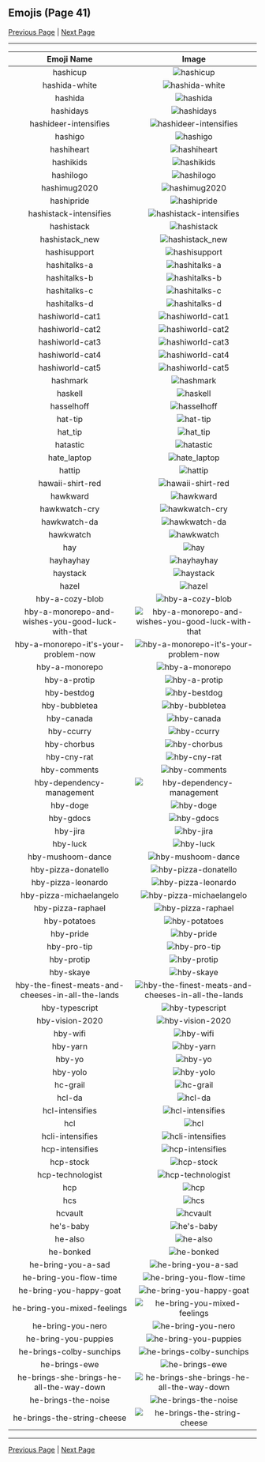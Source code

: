 
## Emojis (Page 41)

[Previous Page](/docs/hashicorp/page-h-0040.md)
  | [Next Page](/docs/hashicorp/page-h-0042.md)

<hr />

|Emoji Name|Image|
| :-: | :-: |
|hashicup| ![hashicup](/emojis/hashicorp/hashicup.png)|
|hashida-white| ![hashida-white](/emojis/hashicorp/hashida-white.png)|
|hashida| ![hashida](/emojis/hashicorp/hashida.png)|
|hashidays| ![hashidays](/emojis/hashicorp/hashidays.png)|
|hashideer-intensifies| ![hashideer-intensifies](/emojis/hashicorp/hashideer-intensifies.gif)|
|hashigo| ![hashigo](/emojis/hashicorp/hashigo.jpg)|
|hashiheart| ![hashiheart](/emojis/hashicorp/hashiheart.png)|
|hashikids| ![hashikids](/emojis/hashicorp/hashikids.png)|
|hashilogo| ![hashilogo](/emojis/hashicorp/hashilogo.jpg)|
|hashimug2020| ![hashimug2020](/emojis/hashicorp/hashimug2020.png)|
|hashipride| ![hashipride](/emojis/hashicorp/hashipride.png)|
|hashistack-intensifies| ![hashistack-intensifies](/emojis/hashicorp/hashistack-intensifies.gif)|
|hashistack| ![hashistack](/emojis/hashicorp/hashistack.png)|
|hashistack_new| ![hashistack_new](/emojis/hashicorp/hashistack_new.png)|
|hashisupport| ![hashisupport](/emojis/hashicorp/hashisupport.png)|
|hashitalks-a| ![hashitalks-a](/emojis/hashicorp/hashitalks-a.png)|
|hashitalks-b| ![hashitalks-b](/emojis/hashicorp/hashitalks-b.png)|
|hashitalks-c| ![hashitalks-c](/emojis/hashicorp/hashitalks-c.png)|
|hashitalks-d| ![hashitalks-d](/emojis/hashicorp/hashitalks-d.png)|
|hashiworld-cat1| ![hashiworld-cat1](/emojis/hashicorp/hashiworld-cat1.png)|
|hashiworld-cat2| ![hashiworld-cat2](/emojis/hashicorp/hashiworld-cat2.png)|
|hashiworld-cat3| ![hashiworld-cat3](/emojis/hashicorp/hashiworld-cat3.png)|
|hashiworld-cat4| ![hashiworld-cat4](/emojis/hashicorp/hashiworld-cat4.png)|
|hashiworld-cat5| ![hashiworld-cat5](/emojis/hashicorp/hashiworld-cat5.png)|
|hashmark| ![hashmark](/emojis/hashicorp/hashmark.jpg)|
|haskell| ![haskell](/emojis/hashicorp/haskell.png)|
|hasselhoff| ![hasselhoff](/emojis/hashicorp/hasselhoff.jpg)|
|hat-tip| ![hat-tip](/emojis/hashicorp/hat-tip.gif)|
|hat_tip| ![hat_tip](/emojis/hashicorp/hat_tip.gif)|
|hatastic| ![hatastic](/emojis/hashicorp/hatastic.jpg)|
|hate_laptop| ![hate_laptop](/emojis/hashicorp/hate_laptop.gif)|
|hattip| ![hattip](/emojis/hashicorp/hattip.png)|
|hawaii-shirt-red| ![hawaii-shirt-red](/emojis/hashicorp/hawaii-shirt-red.png)|
|hawkward| ![hawkward](/emojis/hashicorp/hawkward.jpg)|
|hawkwatch-cry| ![hawkwatch-cry](/emojis/hashicorp/hawkwatch-cry.png)|
|hawkwatch-da| ![hawkwatch-da](/emojis/hashicorp/hawkwatch-da.png)|
|hawkwatch| ![hawkwatch](/emojis/hashicorp/hawkwatch.png)|
|hay| ![hay](/emojis/hashicorp/hay.png)|
|hayhayhay| ![hayhayhay](/emojis/hashicorp/hayhayhay.png)|
|haystack| ![haystack](/emojis/hashicorp/haystack.png)|
|hazel| ![hazel](/emojis/hashicorp/hazel.png)|
|hby-a-cozy-blob| ![hby-a-cozy-blob](/emojis/hashicorp/hby-a-cozy-blob.png)|
|hby-a-monorepo-and-wishes-you-good-luck-with-that| ![hby-a-monorepo-and-wishes-you-good-luck-with-that](/emojis/hashicorp/hby-a-monorepo-and-wishes-you-good-luck-with-that.png)|
|hby-a-monorepo-it's-your-problem-now| ![hby-a-monorepo-it's-your-problem-now](/emojis/hashicorp/hby-a-monorepo-it's-your-problem-now.png)|
|hby-a-monorepo| ![hby-a-monorepo](/emojis/hashicorp/hby-a-monorepo.png)|
|hby-a-protip| ![hby-a-protip](/emojis/hashicorp/hby-a-protip.png)|
|hby-bestdog| ![hby-bestdog](/emojis/hashicorp/hby-bestdog.png)|
|hby-bubbletea| ![hby-bubbletea](/emojis/hashicorp/hby-bubbletea.png)|
|hby-canada| ![hby-canada](/emojis/hashicorp/hby-canada.png)|
|hby-ccurry| ![hby-ccurry](/emojis/hashicorp/hby-ccurry.png)|
|hby-chorbus| ![hby-chorbus](/emojis/hashicorp/hby-chorbus.png)|
|hby-cny-rat| ![hby-cny-rat](/emojis/hashicorp/hby-cny-rat.png)|
|hby-comments| ![hby-comments](/emojis/hashicorp/hby-comments.png)|
|hby-dependency-management| ![hby-dependency-management](/emojis/hashicorp/hby-dependency-management.png)|
|hby-doge| ![hby-doge](/emojis/hashicorp/hby-doge.png)|
|hby-gdocs| ![hby-gdocs](/emojis/hashicorp/hby-gdocs.png)|
|hby-jira| ![hby-jira](/emojis/hashicorp/hby-jira.png)|
|hby-luck| ![hby-luck](/emojis/hashicorp/hby-luck.png)|
|hby-mushoom-dance| ![hby-mushoom-dance](/emojis/hashicorp/hby-mushoom-dance.gif)|
|hby-pizza-donatello| ![hby-pizza-donatello](/emojis/hashicorp/hby-pizza-donatello.png)|
|hby-pizza-leonardo| ![hby-pizza-leonardo](/emojis/hashicorp/hby-pizza-leonardo.png)|
|hby-pizza-michaelangelo| ![hby-pizza-michaelangelo](/emojis/hashicorp/hby-pizza-michaelangelo.png)|
|hby-pizza-raphael| ![hby-pizza-raphael](/emojis/hashicorp/hby-pizza-raphael.png)|
|hby-potatoes| ![hby-potatoes](/emojis/hashicorp/hby-potatoes.gif)|
|hby-pride| ![hby-pride](/emojis/hashicorp/hby-pride.png)|
|hby-pro-tip| ![hby-pro-tip](/emojis/hashicorp/hby-pro-tip.png)|
|hby-protip| ![hby-protip](/emojis/hashicorp/hby-protip.png)|
|hby-skaye| ![hby-skaye](/emojis/hashicorp/hby-skaye.png)|
|hby-the-finest-meats-and-cheeses-in-all-the-lands| ![hby-the-finest-meats-and-cheeses-in-all-the-lands](/emojis/hashicorp/hby-the-finest-meats-and-cheeses-in-all-the-lands.png)|
|hby-typescript| ![hby-typescript](/emojis/hashicorp/hby-typescript.png)|
|hby-vision-2020| ![hby-vision-2020](/emojis/hashicorp/hby-vision-2020.png)|
|hby-wifi| ![hby-wifi](/emojis/hashicorp/hby-wifi.png)|
|hby-yarn| ![hby-yarn](/emojis/hashicorp/hby-yarn.png)|
|hby-yo| ![hby-yo](/emojis/hashicorp/hby-yo.png)|
|hby-yolo| ![hby-yolo](/emojis/hashicorp/hby-yolo.png)|
|hc-grail| ![hc-grail](/emojis/hashicorp/hc-grail.png)|
|hcl-da| ![hcl-da](/emojis/hashicorp/hcl-da.png)|
|hcl-intensifies| ![hcl-intensifies](/emojis/hashicorp/hcl-intensifies.gif)|
|hcl| ![hcl](/emojis/hashicorp/hcl.png)|
|hcli-intensifies| ![hcli-intensifies](/emojis/hashicorp/hcli-intensifies.gif)|
|hcp-intensifies| ![hcp-intensifies](/emojis/hashicorp/hcp-intensifies.gif)|
|hcp-stock| ![hcp-stock](/emojis/hashicorp/hcp-stock.png)|
|hcp-technologist| ![hcp-technologist](/emojis/hashicorp/hcp-technologist.png)|
|hcp| ![hcp](/emojis/hashicorp/hcp.png)|
|hcs| ![hcs](/emojis/hashicorp/hcs.png)|
|hcvault| ![hcvault](/emojis/hashicorp/hcvault.png)|
|he's-baby| ![he's-baby](/emojis/hashicorp/he's-baby.png)|
|he-also| ![he-also](/emojis/hashicorp/he-also.png)|
|he-bonked| ![he-bonked](/emojis/hashicorp/he-bonked.png)|
|he-bring-you-a-sad| ![he-bring-you-a-sad](/emojis/hashicorp/he-bring-you-a-sad.png)|
|he-bring-you-flow-time| ![he-bring-you-flow-time](/emojis/hashicorp/he-bring-you-flow-time.png)|
|he-bring-you-happy-goat| ![he-bring-you-happy-goat](/emojis/hashicorp/he-bring-you-happy-goat.gif)|
|he-bring-you-mixed-feelings| ![he-bring-you-mixed-feelings](/emojis/hashicorp/he-bring-you-mixed-feelings.png)|
|he-bring-you-nero| ![he-bring-you-nero](/emojis/hashicorp/he-bring-you-nero.png)|
|he-bring-you-puppies| ![he-bring-you-puppies](/emojis/hashicorp/he-bring-you-puppies.png)|
|he-brings-colby-sunchips| ![he-brings-colby-sunchips](/emojis/hashicorp/he-brings-colby-sunchips.jpg)|
|he-brings-ewe| ![he-brings-ewe](/emojis/hashicorp/he-brings-ewe.png)|
|he-brings-she-brings-he-all-the-way-down| ![he-brings-she-brings-he-all-the-way-down](/emojis/hashicorp/he-brings-she-brings-he-all-the-way-down.gif)|
|he-brings-the-noise| ![he-brings-the-noise](/emojis/hashicorp/he-brings-the-noise.png)|
|he-brings-the-string-cheese| ![he-brings-the-string-cheese](/emojis/hashicorp/he-brings-the-string-cheese.png)|

<hr/>

[Previous Page](/docs/hashicorp/page-h-0040.md)
  | [Next Page](/docs/hashicorp/page-h-0042.md)